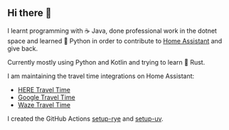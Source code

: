 ## Hi there 👋

I learnt programming with ☕ Java, done professional work in the dotnet space and learned 🐍 Python in order to contribute to [Home Assistant](https://www.home-assistant.io/) and give back.

Currently mostly using Python and Kotlin and trying to learn 🦀 Rust.

I am maintaining the travel time integrations on Home Assistant:

* [HERE Travel Time](https://www.home-assistant.io/integrations/here_travel_time/)
* [Google Travel Time](https://www.home-assistant.io/integrations/google_travel_time/)
* [Waze Travel Time](https://www.home-assistant.io/integrations/waze_travel_time/)

I created the GitHub Actions [setup-rye](https://github.com/eifinger/setup-rye) and [setup-uv](https://github.com/astral-sh/setup-uv).
